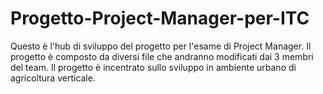 # Progetto-Project-Manager-per-ITC

Questo è l'hub di sviluppo del progetto per l'esame di Project Manager. Il progetto è composto da diversi file che andranno modificati dai 3 membri del team. Il progetto è incentrato sullo sviluppo in ambiente
urbano di agricoltura verticale.
